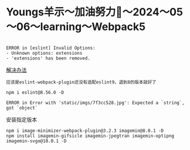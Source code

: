 # Youngs羊示～加油努力💪～2024～05～06～learning～Webpack5


```

ERROR in [eslint] Invalid Options:
- Unknown options: extensions
- 'extensions' has been removed.

````
[解决办法](https://juejin.cn/post/7359461815376805939)
```
应该是eslint-webpack-plugin还没有适配eslint9，退到8的版本就好了

npm i eslint@8.56.0 -D

```


```
ERROR in Error with 'static/imgs/7f3cc528.jpg': Expected a `string`, got `object`
```

安装指定版本
```
npm i image-minimizer-webpack-plugin@3.2.3 imagemin@8.0.1 -D
npm install imagemin-gifsicle imagemin-jpegtran imagemin-optipng imagemin-svgo@10.0.1 -D
```


